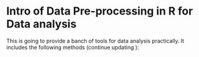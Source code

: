 # Intro of Data Pre-processing in R for Data analysis

This is going to provide a banch of tools for data analysis practically. It includes the following methods (continue updating ):


